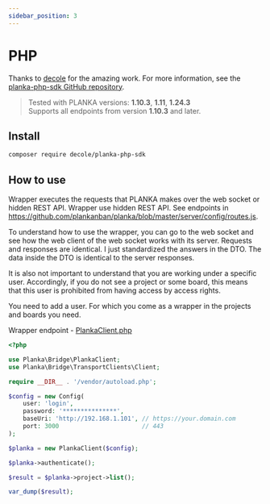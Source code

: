```yaml
---
sidebar_position: 3
---
```


# PHP

Thanks to [decole](https://github.com/decole) for the amazing work.
For more information, see the [planka-php-sdk GitHub repository](https://github.com/decole/planka-php-sdk).

> Tested with PLANKA versions: **1.10.3**, **1.11**, **1.24.3**  
> Supports all endpoints from version **1.10.3** and later.

## Install

```bash
composer require decole/planka-php-sdk
```

## How to use

Wrapper executes the requests that PLANKA makes over the web socket or hidden REST API.
Wrapper use hidden REST API. See endpoints in https://github.com/plankanban/planka/blob/master/server/config/routes.js.

To understand how to use the wrapper, you can go to the web socket and see how the web client of the web socket 
works with its server. Requests and responses are identical. I just standardized the answers in the DTO. 
The data inside the DTO is identical to the server responses.

It is also not important to understand that you are working under a specific user. Accordingly, if you do not see 
a project or some board, this means that this user is prohibited from having access by access rights.

You need to add a user. For which you come as a wrapper in the projects and boards you need.

Wrapper endpoint - [PlankaClient.php](https://github.com/decole/planka-php-sdk/blob/master/src/PlankaClient.php)

```php
<?php

use Planka\Bridge\PlankaClient;
use Planka\Bridge\TransportClients\Client;

require __DIR__ . '/vendor/autoload.php';

$config = new Config(
    user: 'login',
    password: '***************',
    baseUri: 'http://192.168.1.101', // https://your.domain.com
    port: 3000                       // 443
);

$planka = new PlankaClient($config);

$planka->authenticate();

$result = $planka->project->list();

var_dump($result);
```
